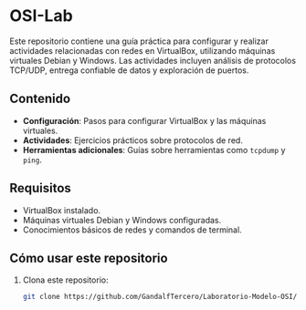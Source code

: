 # OSI-Lab

Este repositorio contiene una guía práctica para configurar y realizar actividades relacionadas con redes en VirtualBox, utilizando máquinas virtuales Debian y Windows. Las actividades incluyen análisis de protocolos TCP/UDP, entrega confiable de datos y exploración de puertos.

## Contenido

- **Configuración**: Pasos para configurar VirtualBox y las máquinas virtuales.
- **Actividades**: Ejercicios prácticos sobre protocolos de red.
- **Herramientas adicionales**: Guías sobre herramientas como `tcpdump` y `ping`.

## Requisitos

- VirtualBox instalado.
- Máquinas virtuales Debian y Windows configuradas.
- Conocimientos básicos de redes y comandos de terminal.

## Cómo usar este repositorio

1. Clona este repositorio:
   ```bash
   git clone https://github.com/GandalfTercero/Laboratorio-Modelo-OSI/capa 4.git
